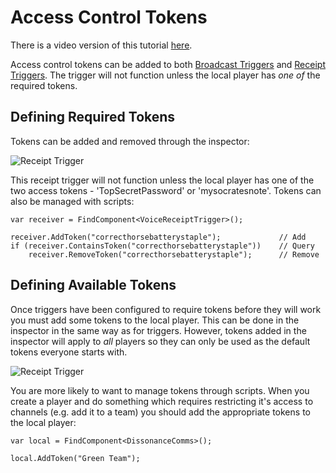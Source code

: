 # Access Control Tokens

There is a video version of this tutorial [here](TODO).

Access control tokens can be added to both [Broadcast Triggers](/Reference/Components/Voice-Broadcast-Trigger.md) and [Receipt Triggers](/Reference/Components/Voice-Receipt-Trigger.md). The trigger will not function unless the local player has *one of* the required tokens.

## Defining Required Tokens

Tokens can be added and removed through the inspector:

![Receipt Trigger](/images/VoiceReceiptTrigger_Tokens.png)

This receipt trigger will not function unless the local player has one of the two access tokens - 'TopSecretPassword' or 'mysocratesnote'. Tokens can also be managed with scripts:

```
var receiver = FindComponent<VoiceReceiptTrigger>();

receiver.AddToken("correcthorsebatterystaple");             // Add
if (receiver.ContainsToken("correcthorsebatterystaple"))    // Query
    receiver.RemoveToken("correcthorsebatterystaple");      // Remove
```

## Defining Available Tokens

Once triggers have been configured to require tokens before they will work you must add some tokens to the local player. This can be done in the inspector in the same way as for triggers. However, tokens added in the inspector will apply to *all* players so they can only be used as the default tokens everyone starts with.

![Receipt Trigger](/images/DissonanceComms_Tokens.png)

You are more likely to want to manage tokens through scripts. When you create a player and do something which requires restricting it's access to channels (e.g. add it to a team) you should add the appropriate tokens to the local player:

```
var local = FindComponent<DissonanceComms>();

local.AddToken("Green Team");
```